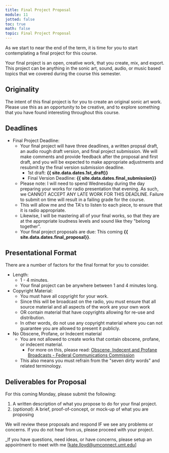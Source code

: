 ```yaml
---
title: Final Project Proposal
module: 11
jotted: false
toc: true
math: false
topic: Final Project Proposal
---
```


As we start to near the end of the term, it is time for you to start contemplating a final project for this course.

Your final project is an open, creative work, that you create, mix, and export. This project can be anything in the sonic art, sound, audio, or music based topics that we covered during the course this semester.

## Originality

The intent of this final project is for you to create an original sonic art work. Please use this as an opportunity to be creative, and to explore something that you have found interesting throughout this course.

## Deadlines

- Final Project Deadline:
	- Your final project will have three deadlines, a written propsal draft, an audio rough draft version, and final project submission. We will make comments and provide feedback after the proposal and first draft, and you will be expected to make appropriate adjustments and resubmit by the final version submission deadline.
		- 1st draft: **{{ site.data.dates.1st_draft}}**
		- Final Version Deadline: **{{ site.data.dates.final_submission}}**
	- Please note: I will need to spend Wednesday during the day preparing your works for radio presentation that evening. As such, we CANNOT ACCEPT ANY LATE WORK FOR THIS DEADLINE. Failure to submit on time will result in a failing grade for the course.
	- This will allow me and the TA's to listen to each piece, to ensure that it is radio appropriate.
	- Likewise, I will be mastering all of your final works, so that they are at the appropriate loudness levels and sound like they          "belong together".
   	- Your final project proposals are due: This coming **{{ site.data.dates.final_proposal}}**.



## Presentational Format

There are a number of factors for the final format for you to consider.

- Length:
	- 1 - 4 minutes.
	- Your final project can be anywhere between 1 and 4 minutes long.
- Copyright Material:
	- You must have all copyright for your work.
	- Since this will be broadcast on the radio, you must ensure that all source material and all aspects of the work are your own work
	- OR contain material that have copyrights allowing for re-use and distribution.
	- In other words, do not use any copyright material where you can not guarantee you are allowed to present it publicly.
- No Obscene, Profane, or Indecent material
	- You are not allowed to create works that contain obscene, profane, or indecent material.
		- For more on this, please read: [Obscene, Indecent and Profane Broadcasts - Federal Communications Commission](https://www.fcc.gov/consumers/guides/obscene-indecent-and-profane-broadcasts)
	- This also means you must refrain from the "seven dirty words" and related terminology.

## Deliverables for Proposal

For this coming Monday, please submit the following:

1. A written description of what you propose to do for your final project.
2. (_optional_): A brief, proof-of-concept, or mock-up of what you are proposing

We will review these proposals and respond IF we see any problems or concerns. If you do not hear from us, please proceed with your project.

_If you have questions, need ideas, or have concerns, please setup an appointment to meet with me [kate.lloyd@umconnect.umt.edu]
